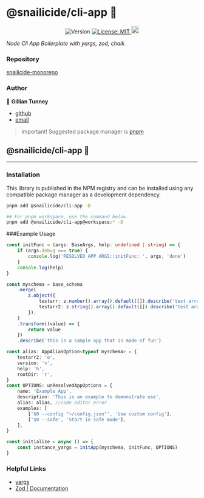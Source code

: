# @snailicide/cli-app 🐌

<p align="center">
	<img alt="Version" src="https://img.shields.io/npm/v/@snailicide/cli-app"/>
	<a href="#" target="_blank">
		<img alt="License: MIT" src="https://img.shields.io/npm/l/@snailicide/cli-app"/>
	</a>
	<a href="#" target="_blank">
		<img alt="Typescript" height="20px" src="https://img.shields.io/badge/typescript-%23007ACC.svg?style=for-the-badge&logo=typescript&logoColor=white"/>
	</a>
</p>

_Node Cli App Boilerplate with yargs, zod, chalk_

### Repository

[snailicide-monorepo](https://github.com/gbtunney/snailicide-monorepo.git)

### Author

👤 **Gillian Tunney**

-   [github](https://github.com/gbtunney)
-   [email](mailto:gbtunney@mac.com)

> Important! Suggested package manager is [pnpm](https://pnpm.io)

## @snailicide/cli-app 🐌

---

### Installation

This library is published in the NPM registry and can be installed using any compatible package manager as a development dependency.

```sh
pnpm add @snailicide/cli-app -D

## For pnpm workspace, use the command below.
pnpm add @snailicide/cli-app@workspace:* -D
```

###Example Usage

```ts
const initFunc = (args: BaseArgs, help: undefined | string) => {
    if (args.debug === true) {
        console.log('RESOLVED APP ARGS::initFunc: ', args, 'done')
    }
    console.log(help)
}

const myschema = base_schema
    .merge(
        z.object({
            testarr: z.number().array().default([]).describe('test array'),
            testarr2: z.string().array().default([]).describe('test array'),
        }),
    )
    .transform((value) => {
        return value
    })
    .describe('this is a sample app that is made of fun')

const alias: AppAliasOption<typeof myschema> = {
    testarr2: 'o',
    version: 'v',
    help: 'h',
    rootDir: 'r',
}
const OPTIONS: unResolvedAppOptions = {
    name: 'Example App',
    description: 'This is an example to demonstrate use',
    alias: alias, //code editor error
    examples: [
        ['$0 --config "~/config.json"', 'Use custom config'],
        ['$0 --safe', 'Start in safe mode'],
    ],
}

const initialize = async () => {
    const instance_yargs = initApp(myschema, initFunc, OPTIONS)
}
```

### Helpful Links

-   [yargs](https://yargs.js.org/docs/)
-   [Zod | Documentation](https://zod.dev/)
